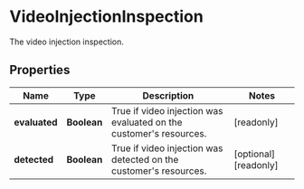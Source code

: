 

# VideoInjectionInspection

The video injection inspection.

## Properties

| Name | Type | Description | Notes |
|------------ | ------------- | ------------- | -------------|
|**evaluated** | **Boolean** | True if video injection was evaluated on the customer&#39;s resources. |  [readonly] |
|**detected** | **Boolean** | True if video injection was detected on the customer&#39;s resources. |  [optional] [readonly] |




